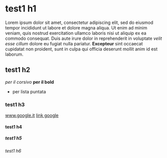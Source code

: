 # test1 h1

Lorem ipsum dolor sit amet, consectetur adipiscing elit, sed do eiusmod tempor incididunt ut labore et dolore magna aliqua. Ut enim ad minim veniam, quis nostrud exercitation ullamco laboris nisi ut aliquip ex ea commodo consequat. Duis aute irure dolor in reprehenderit in voluptate *velit esse cillum* dolore eu fugiat nulla pariatur. **Excepteur** sint occaecat cupidatat non proident, sunt in culpa qui officia deserunt mollit anim id est laborum.




## test1 h2

*per il corsivo*
**per il bold**
* per lista puntata

### test1 h3

www.google.it
[link google](www.google.it)
#### test1 h4
##### test1 h5
###### test1 h6
